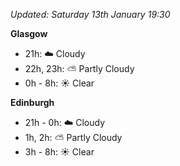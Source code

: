 *Updated: Saturday 13th January 19:30*

**Glasgow**

* 21h: :cloud: Cloudy
* 22h, 23h: :partly_sunny: Partly Cloudy
* 0h - 8h: :sunny: Clear

**Edinburgh**

* 21h - 0h: :cloud: Cloudy
* 1h, 2h: :partly_sunny: Partly Cloudy
* 3h - 8h: :sunny: Clear
